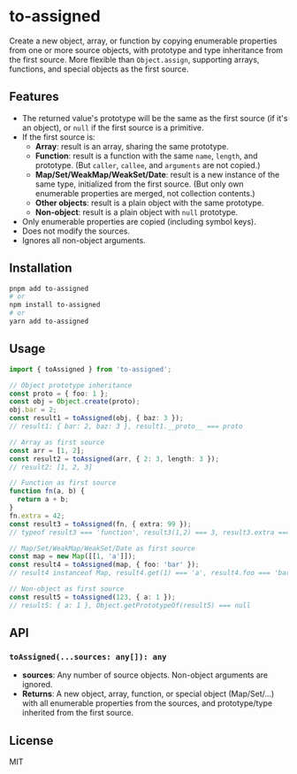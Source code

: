 # to-assigned

Create a new object, array, or function by copying enumerable properties from one or more source objects, with prototype and type inheritance from the first source. More flexible than `Object.assign`, supporting arrays, functions, and special objects as the first source.

## Features

- The returned value's prototype will be the same as the first source (if it's an object), or `null` if the first source is a primitive.
- If the first source is:
  - **Array**: result is an array, sharing the same prototype.
  - **Function**: result is a function with the same `name`, `length`, and prototype. (But `caller`, `callee`, and `arguments` are not copied.)
  - **Map/Set/WeakMap/WeakSet/Date**: result is a new instance of the same type, initialized from the first source. (But only own enumerable properties are merged, not collection contents.)
  - **Other objects**: result is a plain object with the same prototype.
  - **Non-object**: result is a plain object with `null` prototype.
- Only enumerable properties are copied (including symbol keys).
- Does not modify the sources.
- Ignores all non-object arguments.

## Installation

```bash
pnpm add to-assigned
# or
npm install to-assigned
# or
yarn add to-assigned
```

## Usage

```ts
import { toAssigned } from 'to-assigned';

// Object prototype inheritance
const proto = { foo: 1 };
const obj = Object.create(proto);
obj.bar = 2;
const result1 = toAssigned(obj, { baz: 3 });
// result1: { bar: 2, baz: 3 }, result1.__proto__ === proto

// Array as first source
const arr = [1, 2];
const result2 = toAssigned(arr, { 2: 3, length: 3 });
// result2: [1, 2, 3]

// Function as first source
function fn(a, b) {
  return a + b;
}
fn.extra = 42;
const result3 = toAssigned(fn, { extra: 99 });
// typeof result3 === 'function', result3(1,2) === 3, result3.extra === 99

// Map/Set/WeakMap/WeakSet/Date as first source
const map = new Map([[1, 'a']]);
const result4 = toAssigned(map, { foo: 'bar' });
// result4 instanceof Map, result4.get(1) === 'a', result4.foo === 'bar'

// Non-object as first source
const result5 = toAssigned(123, { a: 1 });
// result5: { a: 1 }, Object.getPrototypeOf(result5) === null
```

## API

### `toAssigned(...sources: any[]): any`

- **sources**: Any number of source objects. Non-object arguments are ignored.
- **Returns**: A new object, array, function, or special object (Map/Set/...) with all enumerable properties from the sources, and prototype/type inherited from the first source.

## License

MIT
